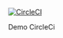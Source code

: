 [![CircleCI](https://circleci.com/gh/for3v3rInFriendZone/forever-DemoCircleCi/tree/master.svg?style=svg)](https://circleci.com/gh/for3v3rInFriendZone/forever-DemoCircleCi/tree/master)

Demo CircleCi
